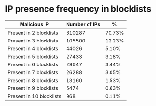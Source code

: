 # IP presence frequency in blocklists
| Malicious IP | Number of IPs | % |
|----|----|----|
| Present in 2 blocklists | 610287 | 70.73% |
| Present in 3 blocklists | 105500 | 12.23% |
| Present in 4 blocklists | 44026 | 5.10% |
| Present in 5 blocklists | 27433 | 3.18% |
| Present in 6 blocklists | 29647 | 3.44% |
| Present in 7 blocklists | 26288 | 3.05% |
| Present in 8 blocklists | 13160 | 1.53% |
| Present in 9 blocklists | 5474 | 0.63% |
| Present in 10 blocklists | 968 | 0.11% |
